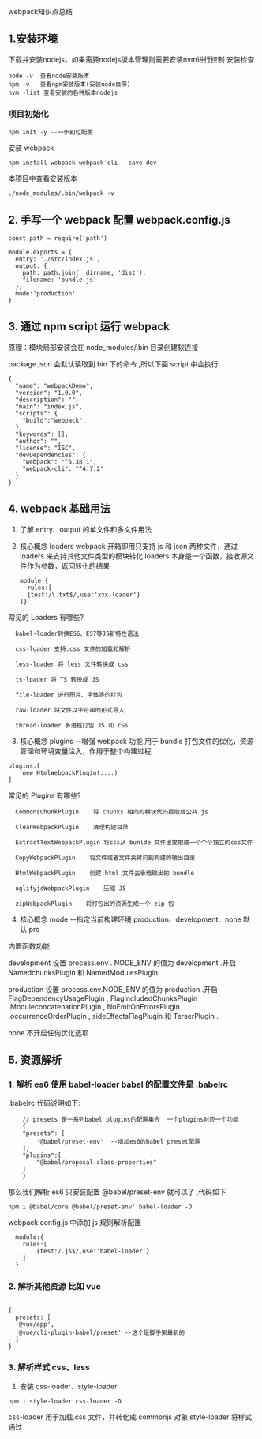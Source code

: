 webpack知识点总结

## 1.安装环境 

下载并安装nodejs，如果需要nodejs版本管理则需要安装nvm进行控制
安装检查

```
node -v  查看node安装版本
npm -v   查看npm安装版本(安装node自带)
nvm -list 查看安装的各种版本nodejs
```
### 项目初始化

```
npm init -y --一步到位配置
```

安装 webpack

```
npm install webpack webpack-cli --save-dev

```

本项目中查看安装版本

```
./node_modules/.bin/webpack -v
```

## 2. 手写一个 webpack 配置 webpack.config.js

```
const path = require('path')

module.exports = {
  entry: './src/index.js',
  output: {
    path: path.join(__dirname, 'dist'),
    filename: 'bundle.js'
  },
  mode:'production'
}

```

## 3. 通过 npm script 运行 webpack

原理：模块局部安装会在 node_modules/.bin 目录创建软连接

package.json 会默认读取到 bin 下的命令 ,所以下面 script 中会执行

```
{
  "name": "webpackDemo",
  "version": "1.0.0",
  "description": "",
  "main": "index.js",
  "scripts": {
    "build":"webpack",
  },
  "keywords": [],
  "author": "",
  "license": "ISC",
  "devDependencies": {
    "webpack": "^5.38.1",
    "webpack-cli": "^4.7.2"
  }
}

```

## 4. webpack 基础用法

1.  了解 entry、output 的单文件和多文件用法

2.  核心概念 loaders
    webpack 开箱即用只支持 js 和 json 两种文件，通过 loaders 来支持其他文件类型的模块转化
    loaders 本身是一个函数，接收源文件作为参数，返回转化的结果

    ```
    module:{
      rules:[
      {test:/\.txt$/,use:'xxx-loader'}
    ]}
    ```

常见的 Loaders 有哪些?

```
  babel-loader转换ES6、ES7等JS新特性语法

  css-loader 支持.css 文件的加载和解析

  less-loader 将 less 文件转换成 css

  ts-loader 将 TS 转换成 JS

  file-loader 进行图片、字体等的打包

  raw-loader 将文件以字符串的形式导入

  thread-loader 多进程打包 JS 和 cSs

```

3.  核心概念 plugins --增强 webpack 功能
    用于 bundle 打包文件的优化，资源管理和环境变量注入，作用于整个构建过程

```
plugins:[
    new HtmlWebpackPlugin(....)
]
```

常见的 Plugins 有哪些?

```
  CommonsChunkPlugin    将 chunks 相同的模块代码提取成公共 js

  CleanWebpackPlugin    清理构建目录

  ExtractTextWebpackPlugin 将css从 bunlde 文件里提取成一个个个独立的css文件

  CopyWebpackPlugin    将文件或者文件夹拷贝到构建的输出目录

  HtmlWebpackPlugin    创建 html 文件去承载输出的 bundle

  uglifyjsWebpackPlugin    压缩 JS

  zipWebpackPlugin    将打包出的资源生成一个 zip 包
```

4.  核心概念 mode --指定当前构建环境 production、development、none 默认 pro

内置函数功能

development 设置 process.env . NODE_ENV 的值为 development .开启 NamedchunksPlugin 和 NamedModulesPlugin

production 设置 process.env.NODE_ENV 的值为 production .开启 FlagDependencyUsagePlugin , FlagIncludedChunksPlugin ,ModuleconcatenationPlugin , NoEmitOnErrorsPlugin ,occurrenceOrderPlugin , sideEffectsFlagPlugin 和 TerserPlugin .

none 不开启任何优化选项

## 5. 资源解析

### 1. 解析 es6 使用 babel-loader babel 的配置文件是 .babelrc

.babelrc 代码说明如下:

```
    // presets 是一系列babel plugins的配置集合  一个plugins对应一个功能
    {
    "presets": [
        '@babel/preset-env'  --增加es6的babel preset配置
    ],
    "plugins":[
        "@babel/proposal-class-properties"
    ]
    }

```

那么我们解析 es6 只安装配置 @babel/preset-env 就可以了 ,代码如下

```
npm i @babel/core @babel/preset-env' babel-loader -D
```

webpack.config.js 中添加 js 规则解析配置
```
  module:{
    rules:[
        {test:/.js$/,use:'babel-loader'}
    ]
  }

```

### 2. 解析其他资源 比如 vue

```

{
  presets: [
  '@vue/app',
  '@vue/cli-plugin-babel/preset' --这个是脚手架最新的
  ]
}
```

### 3. 解析样式 css、less

1. 安装 css-loader、style-loader

```
npm i style-loader css-loader -D
```

css-loader 用于加载.css 文件，并转化成 commonjs 对象
style-loader 将样式通过 <style> 标签 插入到 head 中

webpack.config.js 中添加 css 规则解析配置

```
module:{
    rules:[
        {test:/\.css$/,use:['style-loader','css-loader']}
    ]
  }
```

2. 安装 less-loader 将 less 解析成 css

```
npm i less less-loader -D
```

webpack.config.js 中添加 less 规则解析配置

```
module:{
    rules:[
        {test:/\.less$/,use:['style-loader','css-loader','less-loader']}
    ]
  }
```

### 4. 解析图片、字体

1.安装 file-loader 来解析文件

```
  npm i file-loader -D
```

webpack.config.js 中添加 图片 规则解析配置

```
module:{
    rules:[
        {test:/\.(png|svg|jpg|gif)$/,use:'file-loader'}
    ]
  }
```
也可以解析字体
```
module:{
    rules:[
        {test:/\.(woff|woff2|eot|ttf|otf)$/,use:'file-loader'}
    ]
  }
```